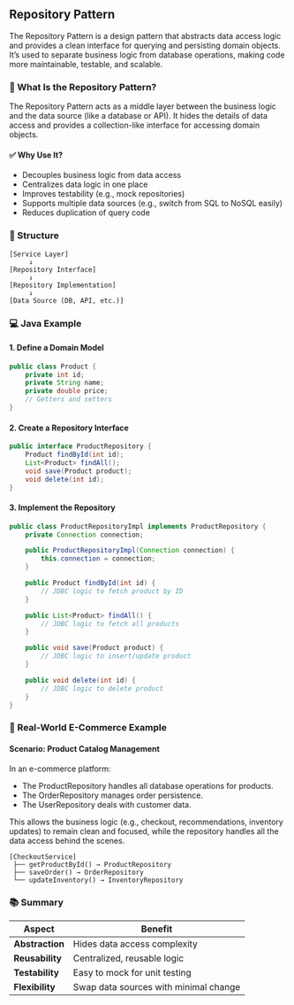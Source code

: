 ## Repository Pattern
The Repository Pattern is a design pattern that abstracts data access logic and provides a clean interface for querying and persisting domain objects. It’s used to separate business logic from database operations, making code more maintainable, testable, and scalable.

### 🧠 What Is the Repository Pattern?
The Repository Pattern acts as a middle layer between the business logic and the data source (like a database or API). It hides the details of data access and provides a collection-like interface for accessing domain objects.

#### ✅ Why Use It?
- Decouples business logic from data access
- Centralizes data logic in one place
- Improves testability (e.g., mock repositories)
- Supports multiple data sources (e.g., switch from SQL to NoSQL easily)
- Reduces duplication of query code

### 🧱 Structure
```plaintext
[Service Layer]
     ↓
[Repository Interface]
     ↓
[Repository Implementation]
     ↓
[Data Source (DB, API, etc.)]
```
### 💻 Java Example
#### 1. Define a Domain Model
```java
public class Product {
    private int id;
    private String name;
    private double price;
    // Getters and setters
}
```
#### 2. Create a Repository Interface
```java
public interface ProductRepository {
    Product findById(int id);
    List<Product> findAll();
    void save(Product product);
    void delete(int id);
}
```
#### 3. Implement the Repository
```java
public class ProductRepositoryImpl implements ProductRepository {
    private Connection connection;

    public ProductRepositoryImpl(Connection connection) {
        this.connection = connection;
    }

    public Product findById(int id) {
        // JDBC logic to fetch product by ID
    }

    public List<Product> findAll() {
        // JDBC logic to fetch all products
    }

    public void save(Product product) {
        // JDBC logic to insert/update product
    }

    public void delete(int id) {
        // JDBC logic to delete product
    }
}
```
### 🛒 Real-World E-Commerce Example
#### Scenario: Product Catalog Management
In an e-commerce platform:
- The ProductRepository handles all database operations for products.
- The OrderRepository manages order persistence.
- The UserRepository deals with customer data.

This allows the business logic (e.g., checkout, recommendations, inventory updates) to remain clean and focused, while the repository handles all the data access behind the scenes.

```plaintext
[CheckoutService]
 ├── getProductById() → ProductRepository
 ├── saveOrder() → OrderRepository
 └── updateInventory() → InventoryRepository
```
### 📚 Summary
| **Aspect**      | **Benefit**                                         |
|------------------|-----------------------------------------------------|
| **Abstraction**  | Hides data access complexity                        |
| **Reusability**  | Centralized, reusable logic                         |
| **Testability**  | Easy to mock for unit testing                       |
| **Flexibility**  | Swap data sources with minimal change               |